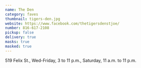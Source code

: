 ```yaml
---
name: The Den
category: faves
thumbnail: tigers-den.jpg
website: https://www.facebook.com/thetigersdenstjoe/
number: 816-617-2108
pickup: false
delivery: true
masks: true
masked: true
---
```

519 Felix St., Wed-Friday, 3 to 11 p.m., Saturday, 11 a.m. to 11 p.m.